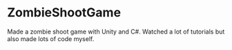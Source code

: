 # ZombieShootGame

Made a zombie shoot game with Unity and C#. Watched a lot of tutorials but also made lots of code myself. 
